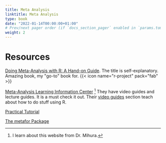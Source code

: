 ```yaml
---
title: Meta Analysis
linktitle: Meta Analysis
type: book
date: "2022-01-14T00:00:00+01:00"
# Prev/next pager order (if `docs_section_pager` enabled in `params.toml`)
weight: 2
---
```



# Resources

[Doing Meta-Analysis with R: A Hand-on Guide](https://bookdown.org/MathiasHarrer/Doing_Meta_Analysis_in_R/). The title is self-explanatory. Amazing book, my "go-to" book for. {{< icon name="r-project" pack="fab" >}}

[Meta-Analysis Learning Information Center](https://www.meta-analysis-learning-information-center.com/) [^1] They have video guides and lecture guides. It is a must check it out. Their [video guides](https://www.meta-analysis-learning-information-center.com/video-guides-1) section teach about how to do stuff using R. 

[^1]: I learn about this website from Dr. Mihura.

[Practical Tutorial](https://ebmh.bmj.com/content/22/4/153)

[The metafor Package](https://www.metafor-project.org/doku.php/metafor)